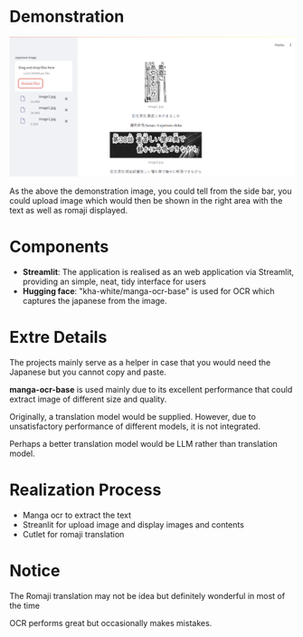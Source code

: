 # Demonstration
![](asset/JP_translation.png)

As the above the demonstration image, you could tell from the side bar, you could upload image which would then be shown in the right area with the text as well as romaji displayed.

# Components

- **Streamlit**: The application is realised as an web application via Streamlit, providing an simple, neat, tidy interface for users
- **Hugging face**: "kha-white/manga-ocr-base" is used for OCR which captures the japanese from the image.

# Extre Details

The projects mainly serve as a helper in case that you would need the Japanese but you cannot copy and paste. 

**manga-ocr-base** is used mainly due to its excellent performance that could extract image of different size and quality.

Originally, a translation model would be supplied. However, due to unsatisfactory performance of different models, it is not integrated.

Perhaps a better translation model would be LLM rather than translation model.

# Realization Process

- Manga ocr to extract the text
- Streanlit for upload image and display images and contents
- Cutlet for romaji translation

# Notice
The Romaji translation may not be idea but definitely wonderful in most of the time

OCR performs great but occasionally makes mistakes.
